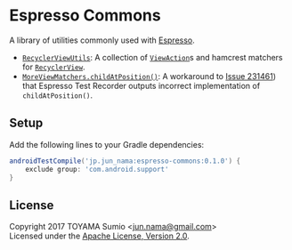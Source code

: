 # Espresso Commons

A library of utilities commonly used with [Espresso](https://google.github.io/android-testing-support-library/docs/espresso/index.html).

-
  [`RecyclerViewUtils`](espresso-commons/src/main/java/jp/jun_nama/espresso/commons/RecyclerViewUtils.java): 
  A collection of [`ViewAction`](https://developer.android.com/reference/android/support/test/espresso/action/ViewActions.html)s and hamcrest matchers for [`RecyclerView`](https://developer.android.com/reference/android/support/v7/widget/RecyclerView.html).
- [`MoreViewMatchers.childAtPosition()`](espresso-commons/src/main/java/jp/jun_nama/espresso/commons/MoreViewMatchers.java#L41): A workaround to [Issue 231461](https://code.google.com/p/android/issues/detail?id=231461)) that Espresso Test Recorder outputs incorrect implementation of `childAtPosition()`.

## Setup

Add the following lines to your Gradle dependencies:

```gradle
androidTestCompile('jp.jun_nama:espresso-commons:0.1.0') {
    exclude group: 'com.android.support'
}
```

## License

Copyright 2017 TOYAMA Sumio &lt;jun.nama@gmail.com&gt;  
Licensed under the
[Apache License, Version 2.0](http://www.apache.org/licenses/LICENSE-2.0).


